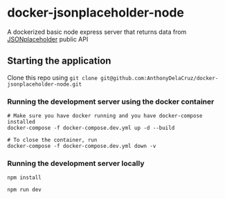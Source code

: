 # docker-jsonplaceholder-node

A dockerized basic node express server that returns data from [JSONplaceholder](https://jsonplaceholder.typicode.com/) public API

## Starting the application

 Clone this repo using 
`git clone git@github.com:AnthonyDelaCruz/docker-jsonplaceholder-node.git`

### Running the development server using the docker container
```
# Make sure you have docker running and you have docker-compose installed
docker-compose -f docker-compose.dev.yml up -d --build

# To close the container, run
docker-compose -f docker-compose.dev.yml down -v
```

### Running the development server locally
```
npm install

npm run dev
```


